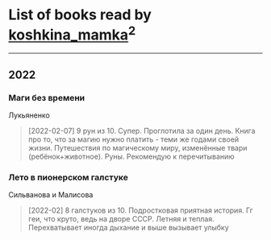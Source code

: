 # List of books read by [koshkina_mamka](https://www.facebook.com/profile.php?id=300774210513744)<sup>2</sup>
---

## 2022

### Маги без времени
Лукьяненко
> [2022-02-07] 9 рун из 10. Супер. Проглотила за один день. Книга про то, что за магию нужно платить - теми же годами своей жизни. Путешествия по магическому миру, изменённые твари (ребёнок+животное). Руны. Рекомендую к перечитыванию


### Лето в пионерском галстуке
Сильванова и Малисова
> [2022-02] 8 галстуков из 10. Подростковая приятная история. Гг геи, что круто, ведь на дворе СССР. Летняя и теплая. Перехватывает иногда дыхание и выше вызывает улыбку



